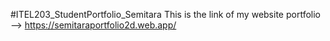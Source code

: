 #ITEL203_StudentPortfolio_Semitara
This is the link of my website portfolio --> https://semitaraportfolio2d.web.app/
